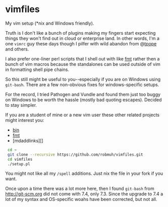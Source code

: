 vimfiles
========

My vim setup (\*nix and Windows friendly).

Truth is I don't like a bunch of plugins making my fingers start expecting
things they won't find out in cloud or enterprise land. In other words,
I'm a one `vimrc` guy these days though I pilfer with wild abandon from
@[tpope][] and others.

I also prefer one-liner perl scripts that I shell out with like
[fmt][] rather then a bunch of vim macros because the standalones can
be used outside of vim in formatting shell pipe chains.


So this still might be useful to you--especially if you are on Windows
using `git-bash`. There are a few non-obvious fixes for windows-specific
setups.

For the record, I tried Pathogen and Vundle and found them just too
buggy on Windows to be worth the hassle (mostly bad quoting escapes).
Decided to stay simpler.

If you are a student of mine or a new vim user these other related projects
might interest you:

* [bin][]
* [fmt][]
* [mdaddlinks][]


``` bash
 cd ~
 git clone --recursive https://github.com/robmuh/vimfiles.git
 cd vimfiles
 ./setup.pl
 ```

You might not like all my `/spell` additions. Just nix the file in
your fork if you want.

Once upon a time there was a lot more here, then I found `git-bash`
from http://git-scm.org did not come with 7.4, only 7.3. Since the
upgrade to 7.4 a lot of my syntax and OS-specific woahs have been
corrected, but not all.

[bin]: http://github.com/robmuh/bin
[fmt]: http://github.com/robmuh/fmt
[mkaddlinks]: http://github.com/robmuh/mkaddlinks
[tpope]: http://github.com/tpope

